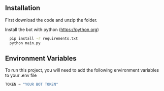 
## Installation

First download the code and unzip the folder.

Install the bot with python (https://python.org)

```bash
  pip install -r requirements.txt
  python main.py
```
    


## Environment Variables

To run this project, you will need to add the following environment variables to your .env file

```python
TOKEN = "YOUR BOT TOKEN"
```

